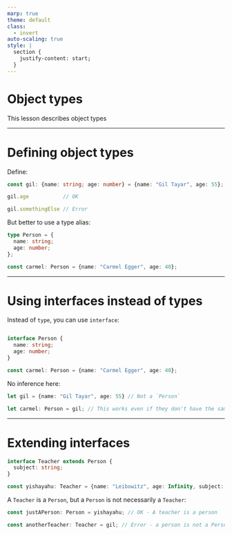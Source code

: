 ```yaml
---
marp: true
theme: default
class:
  - invert
auto-scaling: true
style: |
  section {
    justify-content: start;
  }
---
```


# Object types

This lesson describes object types

---

# Defining object types

Define:

```ts
const gil: {name: string; age: number} = {name: "Gil Tayar", age: 55};

gil.age           // OK

gil.somethingElse // Error
```

But better to use a type alias:

```ts
type Person = {
  name: string;
  age: number;
};

const carmel: Person = {name: "Carmel Egger", age: 40};
```

---

# Using interfaces instead of types

Instead of `type`, you can use `interface`:

```ts

interface Person {
  name: string;
  age: number;
}

const carmel: Person = {name: "Carmel Egger", age: 40};
```

No inference here:

```ts
let gil = {name: "Gil Tayar", age: 55} // Not a `Person`

let carmel: Person = gil; // This works even if they don't have the same "interface"
```

---

# Extending interfaces

```ts
interface Teacher extends Person {
  subject: string;
}

const yishayahu: Teacher = {name: "Leibowitz", age: Infinity, subject: "Bible"};
```

A `Teacher` is a `Person`, but a `Person` is not necessarily a `Teacher`:

```ts
const justAPerson: Person = yishayahu; // OK - A teacher is a person

const anotherTeacher: Teacher = gil; // Error - a person is not a Person
```
